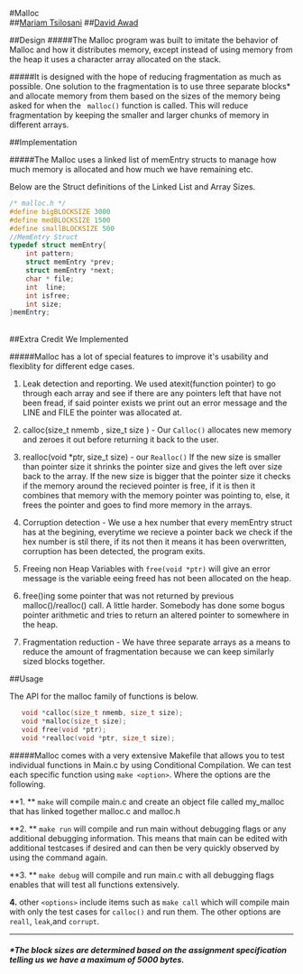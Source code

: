 #Malloc                                                                 
##[Mariam Tsilosani](https://mariamtsilosani.github.io)
##[David Awad](https://davidawad.github.io)


##Design 
#####The Malloc program was built to imitate the behavior of Malloc and how it distributes memory, except instead of using memory from the heap it uses a character array allocated on the stack. 

#####It is designed with the hope of reducing fragmentation as much as possible. One solution to the fragmentation is to use three separate blocks* and allocate memory from them based on the sizes of the memory being asked for when the ``` malloc()``` function is called. This will reduce fragmentation by keeping the smaller and larger chunks of memory in different arrays. 

##Implementation 

#####The Malloc uses a linked list of memEntry structs to manage how much memory is allocated and how much we have remaining etc.

Below are the Struct definitions of the Linked List and Array Sizes. 
```C
/* malloc.h */
#define bigBLOCKSIZE 3000
#define medBLOCKSIZE 1500
#define smallBLOCKSIZE 500
//MemEntry Struct
typedef struct memEntry{
	int pattern;
	struct memEntry *prev;
	struct memEntry *next;
	char * file;
	int  line;
	int isfree;
	int size;
}memEntry;
```
<br>
##Extra Credit We Implemented 

#####Malloc has a lot of special features to improve it's usability and flexiblity for different edge cases. 

1. Leak detection and reporting. We used atexit(function pointer) to go through each array and see if there are any pointers left that have not been fread, if said pointer exists we print out an error message and the LINE and FILE the pointer was allocated at. 

2. calloc(size_t nmemb , size_t size )  - Our ```Calloc()```  allocates new memory and zeroes it out before returning it back to the user.

3. realloc(void *ptr, size_t size) - our ```Realloc()```  If the new size is smaller than pointer size it shrinks the pointer size and gives the left over size back to the array. If the new size is bigger that the pointer size it checks if the memory around the recieved pointer is free, if it is then it combines that memory with the memory pointer was pointing to, else, it frees the pointer and goes to find more memory in the arrays.

4. Corruption detection - We use a hex number that every memEntry struct has at the begining, everytime we recieve a pointer back we check if the hex number is stil there, if its not then it means it has been overwritten, corruption has been detected, the program exits.

5. Freeing non Heap Variables with  ```free(void *ptr)``` will give an error message is the variable eeing freed has not been allocated on the heap.  

6. free()ing some pointer that was not returned by previous malloc()/realloc() call.  A little harder.  Somebody has done some bogus pointer arithmetic and tries to return an altered pointer to somewhere in the heap.

7. Fragmentation reduction - We have three separate arrays as a means to reduce the amount of fragmentation because we can keep similarly sized blocks together. 

##Usage

The API for the malloc family of functions is below. 
```C
   void *calloc(size_t nmemb, size_t size);
   void *malloc(size_t size);
   void free(void *ptr);
   void *realloc(void *ptr, size_t size);
```
#####Malloc comes with a very extensive Makefile that allows you to test individual functions in Main.c by using Conditional Compilation.  We can test each specific function using ```make <option>```.  Where the options are the following. 

**1. ** ```make``` will compile main.c and create an object file called my_malloc that has linked together malloc.c and malloc.h

**2. ** ```make run``` will compile and run main without debugging flags or any additional debugging information. This means that main can be edited with additional testcases if desired and can then be very quickly observed by using the command again.

**3. ** ```make debug``` will compile and run main.c with all debugging flags enables that will test all functions extensively.
 
**4.**  other ```<options>``` include items such as ```make call``` which will compile main with only the test cases for ```calloc()``` and run them.
 The other options are ```reall```, ```leak```,and ```corrupt```. 

<hr>

##### *The block sizes are determined based on the assignment specification telling us we have a maximum of 5000 bytes.

